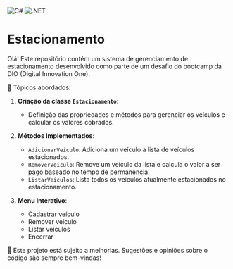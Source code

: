 ![C#](https://img.shields.io/badge/C%23-239120?style=flat&logo=c-sharp&logoColor=white)
![.NET](https://img.shields.io/badge/.NET-512BD4?style=flat&logo=.net&logoColor=white)

# Estacionamento

Olá! Este repositório contém um sistema de gerenciamento de estacionamento desenvolvido como parte de um desafio do bootcamp da DIO (Digital Innovation One). 


📝 Tópicos abordados:

1. **Criação da classe `Estacionamento`**:
   - Definição das propriedades e métodos para gerenciar os veículos e calcular os valores cobrados.
   
2. **Métodos Implementados**:
   - `AdicionarVeiculo`: Adiciona um veículo à lista de veículos estacionados.
   - `RemoverVeiculo`: Remove um veículo da lista e calcula o valor a ser pago baseado no tempo de permanência.
   - `ListarVeiculos`: Lista todos os veículos atualmente estacionados no estacionamento.

3. **Menu Interativo**:
   - Cadastrar veículo
   - Remover veículo
   - Listar veículos
   - Encerrar

🌱 Este projeto está sujeito a melhorias. Sugestões e opiniões sobre o código são sempre bem-vindas!

